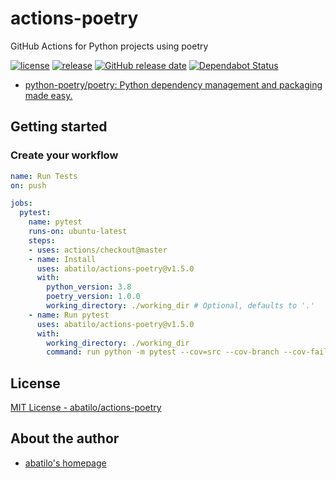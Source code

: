 # actions-poetry
GitHub Actions for Python projects using poetry

[![license](https://img.shields.io/github/license/abatilo/actions-poetry.svg)](https://github.com/abatilo/actions-poetry/blob/master/LICENSE)
[![release](https://img.shields.io/github/release/abatilo/actions-poetry.svg)](https://github.com/abatilo/actions-poetry/releases/latest)
[![GitHub release date](https://img.shields.io/github/release-date/abatilo/actions-poetry.svg)](https://github.com/abatilo/actions-poetry/releases)
[![Dependabot Status](https://api.dependabot.com/badges/status?host=github&repo=abatilo/actions-poetry)](https://dependabot.com)

- [python-poetry/poetry: Python dependency management and packaging made easy.](https://github.com/python-poetry/poetry)

## Getting started

### Create your workflow
```yaml
name: Run Tests
on: push

jobs:
  pytest:
    name: pytest
    runs-on: ubuntu-latest
    steps:
    - uses: actions/checkout@master
    - name: Install
      uses: abatilo/actions-poetry@v1.5.0
      with:
        python_version: 3.8
        poetry_version: 1.0.0
        working_directory: ./working_dir # Optional, defaults to '.'
    - name: Run pytest
      uses: abatilo/actions-poetry@v1.5.0
      with:
        working_directory: ./working_dir
        command: run python -m pytest --cov=src --cov-branch --cov-fail-under=100 tests/
```

## License

[MIT License - abatilo/actions-poetry]

[MIT License - abatilo/actions-poetry]: https://github.com/abatilo/actions-poetry/blob/master/LICENSE


## About the author

- [abatilo's homepage](https://www.aaronbatilo.dev/)
